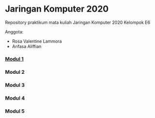# Jaringan Komputer 2020

Repository praktikum mata kuliah Jaringan Komputer 2020 Kelompok E6

Anggota:
- Rosa Valentine Lammora
- Anfasa Aliffian

### [Modul 1](https://github.com/arommal/Jarkom2020_E6/tree/main/Modul-1)
### Modul 2
### Modul 3
### Modul 4
### Modul 5